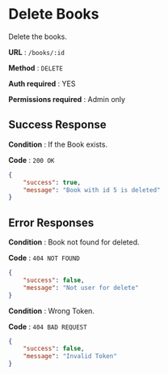 # Delete Books 

Delete the books.

**URL** : `/books/:id`


**Method** : `DELETE`

**Auth required** : YES

**Permissions required** : Admin only


## Success Response

**Condition** : If the Book exists.

**Code** : `200 OK`

```json
{
    "success": true,
    "message": "Book with id 5 is deleted"
}
```

## Error Responses

**Condition** : Book not found for deleted.

**Code** : `404 NOT FOUND`

```json
{
    "success": false,
    "message": "Not user for delete"
}
```


**Condition** : Wrong Token.

**Code** : `404 BAD REQUEST`

```json
{
    "success": false,
    "message": "Invalid Token"
}
```
